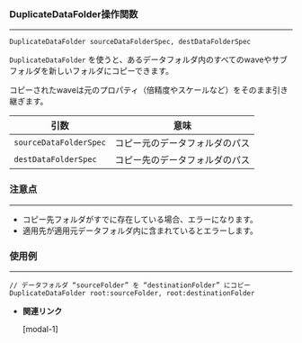 
### DuplicateDataFolder操作関数

---

```Igor
DuplicateDataFolder sourceDataFolderSpec, destDataFolderSpec
```

`DuplicateDataFolder` を使うと、あるデータフォルダ内のすべてのwaveやサブフォルダを新しいフォルダにコピーできます。

コピーされたwaveは元のプロパティ（倍精度やスケールなど）をそのまま引き継ぎます。

| **引数** | **意味** |
| --- | --- |
| `sourceDataFolderSpec` | コピー元のデータフォルダのパス |
| `destDataFolderSpec` | コピー先のデータフォルダのパス |

### **注意点**

---

- コピー先フォルダがすでに存在している場合、エラーになります。
- 適用先が適用元データフォルダ内に含まれているとエラーします。

### 使用例

---

```Igor
// データフォルダ “sourceFolder” を “destinationFolder” にコピー
DuplicateDataFolder root:sourceFolder, root:destinationFolder
```

- **関連リンク**

    <div class="related-link-wrapper">
      [modal-1]<!--Waveの複製（Duplicateほか）-->
    </div>